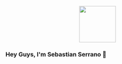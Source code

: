 <div id="header" align="center">
    <img src="https://media.giphy.com/media/ao9DUiTKH60XS/giphy.gif" width = "100">
</div>

### Hey Guys, I'm Sebastian Serrano 👋
